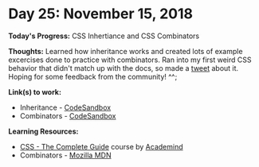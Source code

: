 # Day 25: November 15, 2018

**Today's Progress:** CSS Inhertiance and CSS Combinators

**Thoughts:** Learned how inheritance works and created lots of example excercises done to practice with combinators. Ran into my first weird CSS behavior that didn't match up with the docs, so made a [tweet](https://twitter.com/_RyanRealMcCoy/status/1063120322935881728) about it. Hoping for some feedback from the community! ^^;

**Link(s) to work:**
* Inheritance - [CodeSandbox](https://codesandbox.io/embed/54nvoj11m4)
* Combinators - [CodeSandbox](https://codesandbox.io/embed/zk8m769mxm)

**Learning Resources:**
* [CSS - The Complete Guide](https://www.udemy.com/css-the-complete-guide-incl-flexbox-grid-sass/) course by [Academind](https://www.academind.com/)
* Combinators - [Mozilla MDN](https://developer.mozilla.org/en-US/docs/Learn/CSS/Introduction_to_CSS/Combinators_and_multiple_selectors)
